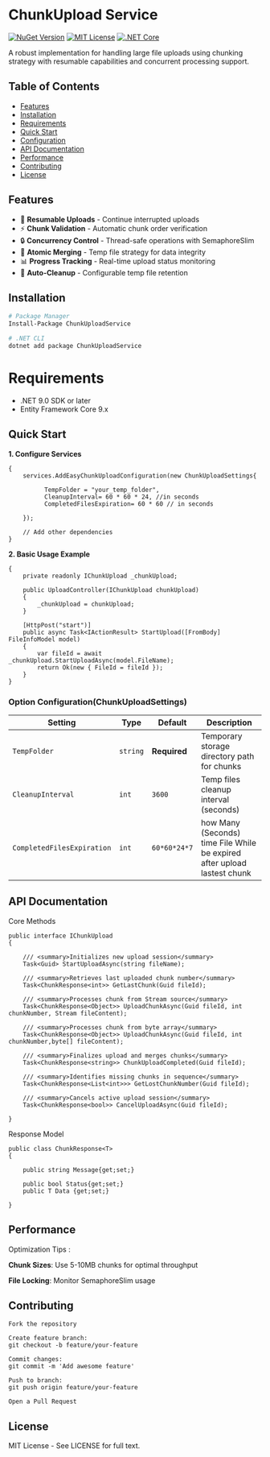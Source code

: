 # ChunkUpload Service

[![NuGet Version](https://img.shields.io/nuget/v/ChunkUploadService.svg?style=flat-square)](https://www.nuget.org/packages/ChunkUploadService/)
[![MIT License](https://img.shields.io/badge/license-MIT-blue.svg?style=flat-square)](LICENSE)
[![.NET Core](https://img.shields.io/badge/.NET-9.0%2B-blue.svg?style=flat-square)](https://dotnet.microsoft.com/)

A robust implementation for handling large file uploads using chunking strategy with resumable capabilities and concurrent processing support.

## Table of Contents
- [Features](#features)
- [Installation](#installation)
- [Requirements](#requirements)
- [Quick Start](#quick-start)
- [Configuration](#configuration)
- [API Documentation](#api-documentation)
- [Performance](#performance)
- [Contributing](#contributing)
- [License](#license)

## Features <a name="features"></a>
- 🚀 **Resumable Uploads** - Continue interrupted uploads
- ⚡ **Chunk Validation** - Automatic chunk order verification
- 🔒 **Concurrency Control** - Thread-safe operations with SemaphoreSlim
- 📁 **Atomic Merging** - Temp file strategy for data integrity
- 📊 **Progress Tracking** - Real-time upload status monitoring
- 🧹 **Auto-Cleanup** - Configurable temp file retention


## Installation <a name="installation"></a>
```bash
# Package Manager
Install-Package ChunkUploadService

# .NET CLI
dotnet add package ChunkUploadService
```
# Requirements <a name="requirements"></a>
- .NET 9.0 SDK or later
- Entity Framework Core 9.x

## Quick Start <a name="quick-start"></a>
 **1. Configure Services**
```public void ConfigureServices(IServiceCollection services)
{
    services.AddEasyChunkUploadConfiguration(new ChunkUploadSettings{

          TempFolder = "your_temp_folder",
          CleanupInterval= 60 * 60 * 24, //in seconds
          CompletedFilesExpiration= 60 * 60 // in seconds
  
    });
    
    // Add other dependencies
}
```
 **2. Basic Usage Example**
```public class UploadController : ControllerBase
{
    private readonly IChunkUpload _chunkUpload;

    public UploadController(IChunkUpload chunkUpload)
    {
        _chunkUpload = chunkUpload;
    }

    [HttpPost("start")]
    public async Task<IActionResult> StartUpload([FromBody] FileInfoModel model)
    {
        var fileId = await _chunkUpload.StartUploadAsync(model.FileName);
        return Ok(new { FileId = fileId });
    }
}
```
### Option Configuration(ChunkUploadSettings) <a name="configuration"></a>
| Setting | Type | Default | Description |
|---------|------|---------|-------------|
| `TempFolder` | `string` | **Required** | Temporary storage directory path for chunks |
| `CleanupInterval` | `int` | `3600` | Temp files cleanup interval (seconds) |
| `CompletedFilesExpiration` | `int` | `60*60*24*7` | how Many (Seconds) time File While be expired after upload lastest chunk  |


## API Documentation <a name="api-documentation"></a>
Core Methods
```
public interface IChunkUpload
{

    /// <summary>Initializes new upload session</summary>
    Task<Guid> StartUploadAsync(string fileName);

    /// <summary>Retrieves last uploaded chunk number</summary>
    Task<ChunkResponse<int>> GetLastChunk(Guid fileId);

    /// <summary>Processes chunk from Stream source</summary>
    Task<ChunkResponse<Object>> UploadChunkAsync(Guid fileId, int chunkNumber, Stream fileContent);

    /// <summary>Processes chunk from byte array</summary>
    Task<ChunkResponse<Object>> UploadChunkAsync(Guid fileId, int chunkNumber,byte[] fileContent);

    /// <summary>Finalizes upload and merges chunks</summary>
    Task<ChunkResponse<string>> ChunkUploadCompleted(Guid fileId);

    /// <summary>Identifies missing chunks in sequence</summary>
    Task<ChunkResponse<List<int>>> GetLostChunkNumber(Guid fileId);

    /// <summary>Cancels active upload session</summary>
    Task<ChunkResponse<bool>> CancelUploadAsync(Guid fileId);

}
```
Response Model
```
public class ChunkResponse<T>
{

    public string Message{get;set;}

    public bool Status{get;set;}
    public T Data {get;set;}
    
}
```
## Performance <a name="performance"></a>
Optimization Tips :

 **Chunk Sizes**: Use 5-10MB chunks for optimal throughput
 
 **File Locking**: Monitor SemaphoreSlim usage



 ## Contributing <a name="contributing"></a>
    Fork the repository

    Create feature branch:
    git checkout -b feature/your-feature

    Commit changes:
    git commit -m 'Add awesome feature'

    Push to branch:
    git push origin feature/your-feature

    Open a Pull Request
    
 ## License <a name="license"></a>

MIT License - See LICENSE for full text.
